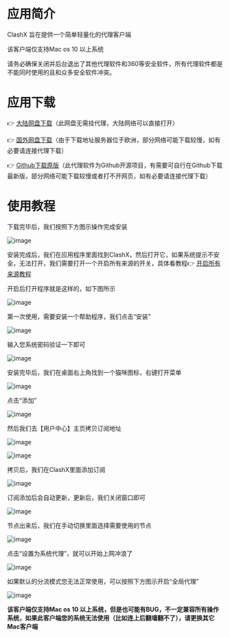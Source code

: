 # 应用简介

ClashX 旨在提供一个简单轻量化的代理客户端

该客户端仅支持Mac os 10 以上系统

请务必确保关闭并后台退出了其他代理软件和360等安全软件，所有代理软件都是不能同时使用的且和众多安全软件冲突。


# 应用下载

👉 [大陆网盘下载](https://tagcloud.lanzoui.com/iwkGM0c1163e)（此网盘无需挂代理，大陆网络可以直接打开）

👉 [国外网盘下载](https://note.boccc.co/download/New/ClashX.dmg)（由于下载地址服务器位于欧洲，部分网络可能下载较慢，如有必要请连接代理下载）

👉 [Github下载原版](https://github.com/yichengchen/clashX/releases)（此代理软件为Github开源项目，有需要可自行在Github下载最新版，部分网络可能下载较慢或者打不开网页，如有必要请连接代理下载）


# 使用教程

下载完毕后，我们按照下方图示操作完成安装

![image](https://github.com/WallKiller-glitch/V2raySSSSRShare/blob/main/img/macos/1.png)




安装完成后，我们在应用程序里面找到ClashX，然后打开它，如果系统提示不安全，无法打开，我们需要打开一个开启所有来源的开关，具体看教程👉 [开启所有来源教程](https://jingyan.baidu.com/article/0320e2c12083275a87507bab.html)

开启后打开程序就是这样的，如下图所示

![image](https://github.com/WallKiller-glitch/V2raySSSSRShare/blob/main/img/macos/2.png)



第一次使用，需要安装一个帮助程序，我们点击“安装”

![image](https://github.com/WallKiller-glitch/V2raySSSSRShare/blob/main/img/macos/3.png)



输入您系统密码验证一下即可

![image](https://github.com/WallKiller-glitch/V2raySSSSRShare/blob/main/img/macos/4.png)



安装完毕后，我们在桌面右上角找到一个猫咪图标，右键打开菜单

![image](https://github.com/WallKiller-glitch/V2raySSSSRShare/blob/main/img/macos/5.png)



点击“添加”

![image](https://github.com/WallKiller-glitch/V2raySSSSRShare/blob/main/img/macos/6.png)



然后我们去【用户中心】主页拷贝订阅地址

![image](https://github.com/WallKiller-glitch/V2raySSSSRShare/blob/main/img/macos/7.png)

![image](https://github.com/WallKiller-glitch/V2raySSSSRShare/blob/main/img/macos/8.png)



拷贝后，我们在ClashX里面添加订阅

![image](https://github.com/WallKiller-glitch/V2raySSSSRShare/blob/main/img/macos/9.png)



订阅添加后会自动更新，更新后，我们关闭窗口即可

![image](https://github.com/WallKiller-glitch/V2raySSSSRShare/blob/main/img/macos/10.png)



节点出来后，我们在手动切换里面选择需要使用的节点

![image](https://github.com/WallKiller-glitch/V2raySSSSRShare/blob/main/img/macos/11.png)



点击“设置为系统代理”，就可以开始上网冲浪了

![image](https://github.com/WallKiller-glitch/V2raySSSSRShare/blob/main/img/macos/12.png)



如果默认的分流模式您无法正常使用，可以按照下方图示开启“全局代理”

![image](https://github.com/WallKiller-glitch/V2raySSSSRShare/blob/main/img/macos/13.png)



**该客户端仅支持Mac os 10 以上系统，但是也可能有BUG，不一定兼容所有操作系统，如果此客户端您的系统无法使用（比如连上后翻墙翻不了），请更换其它Mac客户端**
